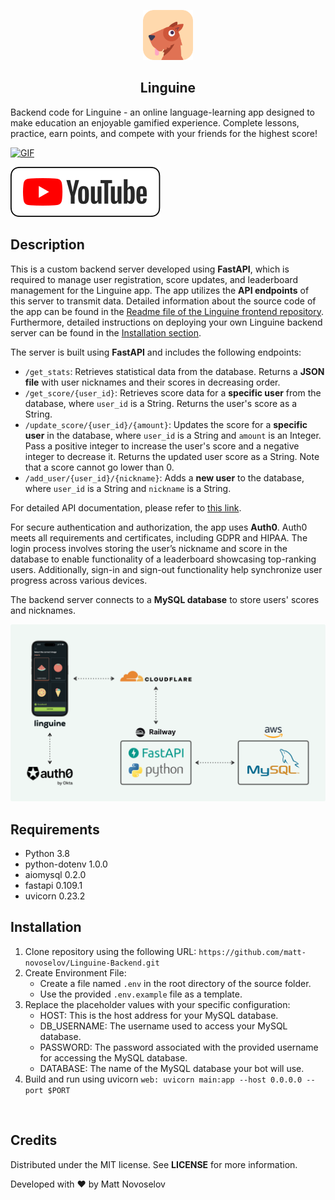 <p align="center">
  <img src="https://github.com/matt-novoselov/Linguine-Backend/blob/b9a6f794c6286ffa10ee1c40ce3a817e1ed780b2/LinguineIconRounded.png" alt="Logo" width="80" height="80">
  <h2 align="center">
    Linguine
  </h2>
</p>

Backend code for Linguine - an online language-learning app designed to make education an enjoyable gamified experience. Complete lessons, practice, earn points, and compete with your friends for the highest score!

<a href="https://youtu.be/bDzZPEOf0J8" target="_blank">
  <img src="https://github.com/matt-novoselov/Linguine-Backend/assets/59065228/02f11e91-ef30-4784-91ee-b525a6ad4429" alt="GIF">
</a>

[![](https://github.com/matt-novoselov/matt-novoselov/blob/34555effedede5dd5aa24ae675218d989e976cf6/Files/YouTube_Badge.svg)](https://youtu.be/bDzZPEOf0J8)


## Description
This is a custom backend server developed using **FastAPI**, which is required to manage user registration, score updates, and leaderboard management for the Linguine app. The app utilizes the **API endpoints** of this server to transmit data. Detailed information about the source code of the app can be found in the [Readme file of the Linguine frontend repository](https://github.com/matt-novoselov/Linguine-frontend). Furthermore, detailed instructions on deploying your own Linguine backend server can be found in the [Installation section](#installation).

The server is built using **FastAPI** and includes the following endpoints:

- `/get_stats`: Retrieves statistical data from the database. Returns a **JSON file** with user nicknames and their scores in decreasing order.
- `/get_score/{user_id}`: Retrieves score data for a **specific user** from the database, where `user_id` is a String. Returns the user's score as a String.
- `/update_score/{user_id}/{amount}`: Updates the score for a **specific user** in the database, where `user_id` is a String and `amount` is an Integer. Pass a positive integer to increase the user's score and a negative integer to decrease it. Returns the updated user score as a String. Note that a score cannot go lower than 0.
- `/add_user/{user_id}/{nickname}`: Adds a **new user** to the database, where `user_id` is a String and `nickname` is a String.

For detailed API documentation, please refer to [this link](https://mattapi.fun/docs).

For secure authentication and authorization, the app uses **Auth0**. Auth0 meets all requirements and certificates, including GDPR and HIPAA. The login process involves storing the user’s nickname and score in the database to enable functionality of a leaderboard showcasing top-ranking users. Additionally, sign-in and sign-out functionality help synchronize user progress across various devices.

The backend server connects to a **MySQL database** to store users' scores and nicknames.

![](https://github.com/matt-novoselov/Linguine-Backend/blob/ad7c3867903b89cf02f92b25bdd3b0de3af95106/BackendDiagram.png)

## Requirements
- Python 3.8
- python-dotenv 1.0.0
- aiomysql 0.2.0
- fastapi 0.109.1
- uvicorn 0.23.2

## Installation
1. Clone repository using the following URL: `https://github.com/matt-novoselov/Linguine-Backend.git`
2. Create Environment File:
   - Create a file named `.env` in the root directory of the source folder.
   - Use the provided `.env.example` file as a template.
3. Replace the placeholder values with your specific configuration:
   - HOST: This is the host address for your MySQL database.
   - DB_USERNAME: The username used to access your MySQL database.
   - PASSWORD: The password associated with the provided username for accessing the MySQL database.
   - DATABASE: The name of the MySQL database your bot will use.
4. Build and run using uvicorn `web: uvicorn main:app --host 0.0.0.0 --port $PORT`

<br>

## Credits
Distributed under the MIT license. See **LICENSE** for more information.

Developed with ❤️ by Matt Novoselov
